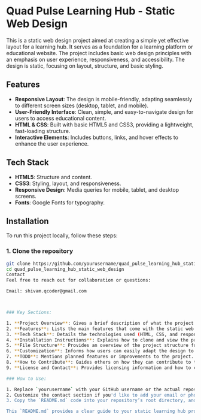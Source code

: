 # Quad Pulse Learning Hub - Static Web Design

This is a static web design project aimed at creating a simple yet effective layout for a learning hub. It serves as a foundation for a learning platform or educational website. The project includes basic web design principles with an emphasis on user experience, responsiveness, and accessibility. The design is static, focusing on layout, structure, and basic styling.

## Features

- **Responsive Layout**: The design is mobile-friendly, adapting seamlessly to different screen sizes (desktop, tablet, and mobile).
- **User-Friendly Interface**: Clean, simple, and easy-to-navigate design for users to access educational content.
- **HTML & CSS**: Built with basic HTML5 and CSS3, providing a lightweight, fast-loading structure.
- **Interactive Elements**: Includes buttons, links, and hover effects to enhance the user experience.

## Tech Stack

- **HTML5**: Structure and content.
- **CSS3**: Styling, layout, and responsiveness.
- **Responsive Design**: Media queries for mobile, tablet, and desktop screens.
- **Fonts**: Google Fonts for typography.

## Installation

To run this project locally, follow these steps:

### 1. Clone the repository

```bash
git clone https://github.com/yourusername/quad_pulse_learning_hub_static_web_design.git
cd quad_pulse_learning_hub_static_web_design
Contact
Feel free to reach out for collaboration or questions:

Email: shivam.qcoder@gmail.com



### Key Sections:

1. **Project Overview**: Gives a brief description of what the project is about.
2. **Features**: Lists the main features that come with the static web design.
3. **Tech Stack**: Details the technologies used (HTML, CSS, and responsive design).
4. **Installation Instructions**: Explains how to clone and view the project locally.
5. **File Structure**: Provides an overview of the project structure for new contributors or developers.
6. **Customization**: Informs how users can easily adapt the design to their needs.
7. **TODO**: Mentions planned features or improvements to the project.
8. **How to Contribute**: Guides others on how they can contribute to the project.
9. **License and Contact**: Provides licensing information and how to contact for collaboration.

### How to Use:

1. Replace `yourusername` with your GitHub username or the actual repository URL when cloning.
2. Customize the contact section if you'd like to add your email or phone number.
3. Copy the `README.md` code into your repository’s root directory, and it will automatically display on GitHub.

This `README.md` provides a clear guide to your static learning hub project and will help others understand how to set it up and contribute.
